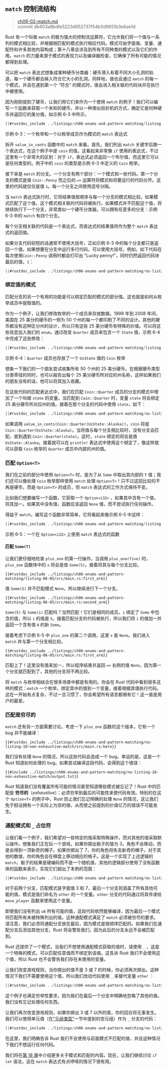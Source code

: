 ## `match` 控制流结构

> [ch06-02-match.md](https://github.com/rust-lang/book/blob/main/src/ch06-02-match.md)
> <br>
> commit db403a8bdfe5223d952737f54b0d9651b3e6ae1d

Rust 有一个叫做 `match` 的极为强大的控制流运算符，它允许我们将一个值与一系列的模式相比较，并根据相匹配的模式执行相应代码。模式可由字面值、变量、通配符和许多其他内容构成；第十八章会涉及到所有不同种类的模式以及它们的作用。`match` 的力量来源于模式的表现力以及编译器检查，它确保了所有可能的情况都得到处理。

可以把 `match` 表达式想象成某种硬币分类器：硬币滑入有着不同大小孔洞的轨道，每一个硬币都会掉入符合它大小的孔洞。同样地，值也会通过 `match` 的每一个模式，并且在遇到第一个 “符合” 的模式时，值会进入相关联的代码块并在执行中被使用。

因为刚刚提到了硬币，让我们用它们来作为一个使用 `match` 的例子！我们可以编写一个函数来获取一个未知的硬币，并以一种类似验钞机的方式，确定它是何种硬币并返回它的美分值，如示例 6-3 中所示。

```rust
{{#rustdoc_include ../listings/ch06-enums-and-pattern-matching/listing-06-03/src/main.rs:here}}
```

<span class="caption">示例 6-3：一个枚举和一个以枚举成员作为模式的 `match` 表达式</span>

拆开 `value_in_cents` 函数中的 `match` 来看。首先，我们列出 `match` 关键字后跟一个表达式，在这个例子中是 `coin` 的值。这看起来非常像 `if` 使用的表达式，不过这里有一个非常大的区别：对于 `if`，表达式必须返回一个布尔值，而这里它可以是任何类型的。例子中的 `coin` 的类型是示例 6-3 中定义的 `Coin` 枚举。

接下来是 `match` 的分支。一个分支有两个部分：一个模式和一些代码。第一个分支的模式是值 `Coin::Penny` 而之后的 `=>` 运算符将模式和将要运行的代码分开。这里的代码就仅仅是值 `1`。每一个分支之间使用逗号分隔。

当 `match` 表达式执行时，它将结果值按顺序与每一个分支的模式相比较。如果模式匹配了这个值，这个模式相关联的代码将被执行。如果模式并不匹配这个值，将继续执行下一个分支，非常类似一个硬币分类器。可以拥有任意多的分支：示例 6-3 中的 `match` 有四个分支。

每个分支相关联的代码是一个表达式，而表达式的结果值将作为整个 `match` 表达式的返回值。

如果分支代码较短的话通常不使用大括号，正如示例 6-3 中的每个分支都只是返回一个值。如果想要在分支中运行多行代码，可以使用大括号。例如，如下代码在每次使用`Coin::Penny` 调用时都会打印出 “Lucky penny!”，同时仍然返回代码块最后的值，`1`：

```rust
{{#rustdoc_include ../listings/ch06-enums-and-pattern-matching/no-listing-08-match-arm-multiple-lines/src/main.rs:here}}
```

### 绑定值的模式

匹配分支的另一个有用的功能是可以绑定匹配的模式的部分值。这也就是如何从枚举成员中提取值的。

作为一个例子，让我们修改枚举的一个成员来存放数据。1999 年到 2008 年间，美国在 25 美分的硬币的一侧为 50 个州的每一个都印刷了不同的设计。其他的硬币都没有这种区分州的设计，所以只有这些 25 美分硬币有特殊的价值。可以将这些信息加入我们的 `enum`，通过改变 `Quarter` 成员来包含一个 `State` 值，示例 6-4 中完成了这些修改：

```rust
{{#rustdoc_include ../listings/ch06-enums-and-pattern-matching/listing-06-04/src/main.rs:here}}
```

<span class="caption">示例 6-4：`Quarter` 成员也存放了一个 `UsState` 值的 `Coin` 枚举</span>

想象一下我们的一个朋友尝试收集所有 50 个州的 25 美分硬币。在根据硬币类型分类零钱的同时，也可以报告出每个 25 美分硬币所对应的州名称，这样如果我们的朋友没有的话，他可以将其加入收藏。

在这些代码的匹配表达式中，我们在匹配 `Coin::Quarter` 成员的分支的模式中增加了一个叫做 `state` 的变量。当匹配到 `Coin::Quarter` 时，变量 `state` 将会绑定 25 美分硬币所对应州的值。接着在那个分支的代码中使用 `state`，如下：

```rust
{{#rustdoc_include ../listings/ch06-enums-and-pattern-matching/no-listing-09-variable-in-pattern/src/main.rs:here}}
```

如果调用 `value_in_cents(Coin::Quarter(UsState::Alaska))`，`coin` 将是 `Coin::Quarter(UsState::Alaska)`。当将值与每个分支相比较时，没有分支会匹配，直到遇到 `Coin::Quarter(state)`。这时，`state` 绑定的将会是值 `UsState::Alaska`。接着就可以在 `println!` 表达式中使用这个绑定了，像这样就可以获取 `Coin` 枚举的 `Quarter` 成员中内部的州的值。

### 匹配 `Option<T>`

我们在之前的部分中使用 `Option<T>` 时，是为了从 `Some` 中取出其内部的 `T` 值；我们还可以像处理 `Coin` 枚举那样使用 `match` 处理 `Option<T>`！只不过这回比较的不再是硬币，而是 `Option<T>` 的成员，但 `match` 表达式的工作方式保持不变。

比如我们想要编写一个函数，它获取一个 `Option<i32>` ，如果其中含有一个值，将其加一。如果其中没有值，函数应该返回 `None` 值，而不尝试执行任何操作。

得益于 `match`，编写这个函数非常简单，它将看起来像示例 6-5 中这样：

```rust
{{#rustdoc_include ../listings/ch06-enums-and-pattern-matching/listing-06-05/src/main.rs:here}}
```

<span class="caption">示例 6-5：一个在 `Option<i32>` 上使用 `match` 表达式的函数</span>

#### 匹配 `Some(T)`

让我们更仔细地检查 `plus_one` 的第一行操作。当调用 `plus_one(five)` 时，`plus_one` 函数体中的 `x` 将会是值 `Some(5)`。接着将其与每个分支比较。

```rust,ignore
{{#rustdoc_include ../listings/ch06-enums-and-pattern-matching/listing-06-05/src/main.rs:first_arm}}
```

值 `Some(5)` 并不匹配模式 `None`，所以继续进行下一个分支。

```rust,ignore
{{#rustdoc_include ../listings/ch06-enums-and-pattern-matching/listing-06-05/src/main.rs:second_arm}}
```

`Some(5)` 与 `Some(i)` 匹配吗？当然匹配！它们是相同的成员。`i` 绑定了 `Some` 中包含的值，所以 `i` 的值是 `5`。接着匹配分支的代码被执行，所以我们将 `i` 的值加一并返回一个含有值 `6` 的新 `Some`。

接着考虑下示例 6-5 中 `plus_one` 的第二个调用，这里 `x` 是 `None`。我们进入 `match` 并与第一个分支相比较。

```rust,ignore
{{#rustdoc_include ../listings/ch06-enums-and-pattern-matching/listing-06-05/src/main.rs:first_arm}}
```

匹配上了！这里没有值来加一，所以程序结束并返回 `=>` 右侧的值 `None`，因为第一个分支就匹配到了，其他的分支将不再比较。

将 `match` 与枚举相结合在很多场景中都是有用的。你会在 Rust 代码中看到很多这样的模式：`match` 一个枚举，绑定其中的值到一个变量，接着根据其值执行代码。这在一开始有点复杂，不过一旦习惯了，你会希望所有语言都拥有它！这一直是用户的最爱。

### 匹配是穷尽的

`match` 还有另一方面需要讨论。考虑一下 `plus_one` 函数的这个版本，它有一个 bug 并不能编译：

```rust,ignore,does_not_compile
{{#rustdoc_include ../listings/ch06-enums-and-pattern-matching/no-listing-10-non-exhaustive-match/src/main.rs:here}}
```

我们没有处理 `None` 的情况，所以这些代码会造成一个 bug。幸运的是，这是一个 Rust 知道如何处理的 bug。如果尝试编译这段代码，会得到这个错误：

```console
{{#include ../listings/ch06-enums-and-pattern-matching/no-listing-10-non-exhaustive-match/output.txt}}
```

Rust 知道我们没有覆盖所有可能的情况甚至知道哪些模式被忘记了！Rust 中的匹配是 **穷尽的**（*exhaustive*）：必须穷举到最后的可能性来使代码有效。特别的在这个 `Option<T>` 的例子中，Rust 防止我们忘记明确的处理 `None` 的情况，这让我们免于假设拥有一个实际上为空的值，从而使之前提到的价值亿万的错误不可能发生。

### 通配模式和 `_` 占位符

让我们看一个例子，我们希望对一些特定的值采取特殊操作，而对其他的值采取默认操作。想象我们正在玩一个游戏，如果你掷出骰子的值为 3，角色不会移动，而是会得到一顶新奇的帽子。如果你掷出了 7，你的角色将失去新奇的帽子。对于其他的数值，你的角色会在棋盘上移动相应的格子。这是一个实现了上述逻辑的 `match`，骰子的结果是硬编码而不是一个随机值，其他的逻辑部分使用了没有函数体的函数来表示，实现它们超出了本例的范围：

```rust
{{#rustdoc_include ../listings/ch06-enums-and-pattern-matching/no-listing-15-binding-catchall/src/main.rs:here}}
```

对于前两个分支，匹配模式是字面值 3 和 7，最后一个分支则涵盖了所有其他可能的值，模式是我们命名为 `other` 的一个变量。`other` 分支的代码通过将其传递给 `move_player` 函数来使用这个变量。

即使我们没有列出 `u8` 所有可能的值，这段代码依然能够编译，因为最后一个模式将匹配所有未被特殊列出的值。这种通配模式满足了 `match` 必须被穷尽的要求。请注意，我们必须将通配分支放在最后，因为模式是按顺序匹配的。如果我们在通配分支后添加其他分支，Rust 将会警告我们，因为此后的分支永远不会被匹配到。

Rust 还提供了一个模式，当我们不想使用通配模式获取的值时，请使用 `_` ，这是一个特殊的模式，可以匹配任意值而不绑定到该值。这告诉 Rust 我们不会使用这个值，所以 Rust 也不会警告我们存在未使用的变量。

让我们改变游戏规则，当你掷出的值不是 3 或 7 的时候，你必须再次掷出。这种情况下我们不需要使用这个值，所以我们改动代码使用 `_` 来替代变量 `other` ：

```rust
{{#rustdoc_include ../listings/ch06-enums-and-pattern-matching/no-listing-16-underscore-catchall/src/main.rs:here}}
```

这个例子也满足穷举性要求，因为我们在最后一个分支中明确地忽略了其他的值。我们没有忘记处理任何东西。

让我们再次改变游戏规则，如果你掷出 3 或 7 以外的值，你的回合将无事发生。我们可以使用单元值（在[“元组类型”][tuples]<!-- ignore -->一节中提到的空元组）作为 `_` 分支的代码：

```rust
{{#rustdoc_include ../listings/ch06-enums-and-pattern-matching/no-listing-17-underscore-unit/src/main.rs:here}}
```

在这里，我们明确告诉 Rust 我们不会使用与前面模式不匹配的值，并且这种情况下我们不想运行任何代码。

我们将在[第 18 章][ch18-00-patterns]<!-- ignore -->中介绍更多关于模式和匹配的内容。现在，让我们继续讨论 `if let` 语法，这在 `match` 表达式有点啰嗦的情况下很有用。

[tuples]: ch03-02-data-types.html#元组类型
[ch18-00-patterns]: ch18-00-patterns.html
